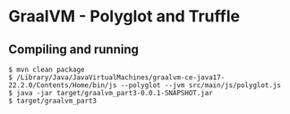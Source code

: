 # GraalVM - Polyglot and Truffle

## Compiling and running
```
$ mvn clean package
$ /Library/Java/JavaVirtualMachines/graalvm-ce-java17-22.2.0/Contents/Home/bin/js --polyglot --jvm src/main/js/polyglot.js
$ java -jar target/graalvm_part3-0.0.1-SNAPSHOT.jar
$ target/graalvm_part3
```
